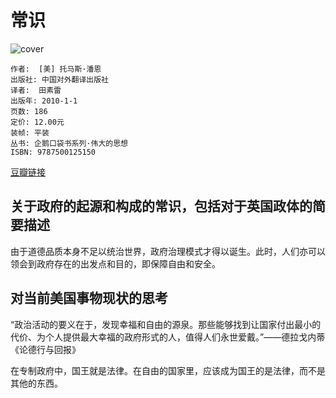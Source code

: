 # 常识
![cover](https://img1.doubanio.com/lpic/s4393849.jpg)

    作者:  [美] 托马斯·潘恩 
    出版社: 中国对外翻译出版社
    译者:  田素雷 
    出版年: 2010-1-1
    页数: 186
    定价: 12.00元
    装帧: 平装
    丛书: 企鹅口袋书系列·伟大的思想
    ISBN: 9787500125150

[豆瓣链接](https://book.douban.com/subject/4809955/)

## 关于政府的起源和构成的常识，包括对于英国政体的简要描述
由于道德品质本身不足以统治世界，政府治理模式才得以诞生。此时，人们亦可以领会到政府存在的出发点和目的，即保障自由和安全。

## 对当前美国事物现状的思考
“政治活动的要义在于，发现幸福和自由的源泉。那些能够找到让国家付出最小的代价、为个人提供最大幸福的政府形式的人，值得人们永世爱戴。”——德拉戈内蒂《论德行与回报》

在专制政府中，国王就是法律。在自由的国家里，应该成为国王的是法律，而不是其他的东西。

